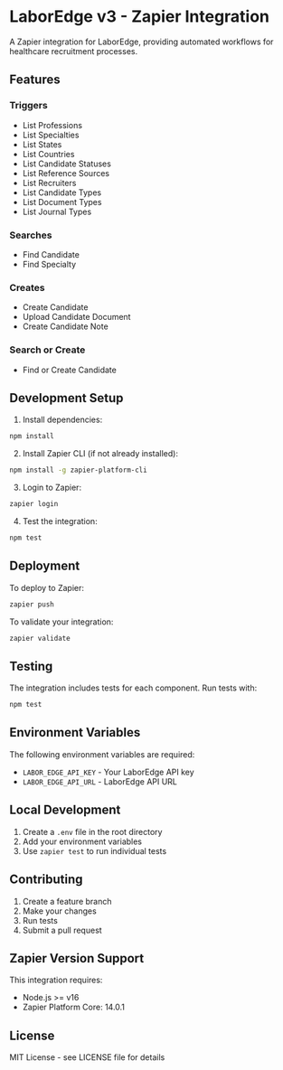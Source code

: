 # LaborEdge v3 - Zapier Integration

A Zapier integration for LaborEdge, providing automated workflows for healthcare recruitment processes.

## Features

### Triggers
- List Professions
- List Specialties
- List States
- List Countries
- List Candidate Statuses
- List Reference Sources
- List Recruiters
- List Candidate Types
- List Document Types
- List Journal Types

### Searches
- Find Candidate
- Find Specialty

### Creates
- Create Candidate
- Upload Candidate Document
- Create Candidate Note

### Search or Create
- Find or Create Candidate

## Development Setup

1. Install dependencies:
```bash
npm install
```

2. Install Zapier CLI (if not already installed):
```bash
npm install -g zapier-platform-cli
```

3. Login to Zapier:
```bash
zapier login
```

4. Test the integration:
```bash
npm test
```

## Deployment

To deploy to Zapier:

```bash
zapier push
```

To validate your integration:

```bash
zapier validate
```

## Testing

The integration includes tests for each component. Run tests with:

```bash
npm test
```

## Environment Variables

The following environment variables are required:

- `LABOR_EDGE_API_KEY` - Your LaborEdge API key
- `LABOR_EDGE_API_URL` - LaborEdge API URL

## Local Development

1. Create a `.env` file in the root directory
2. Add your environment variables
3. Use `zapier test` to run individual tests

## Contributing

1. Create a feature branch
2. Make your changes
3. Run tests
4. Submit a pull request

## Zapier Version Support

This integration requires:
- Node.js >= v16
- Zapier Platform Core: 14.0.1

## License

MIT License - see LICENSE file for details 